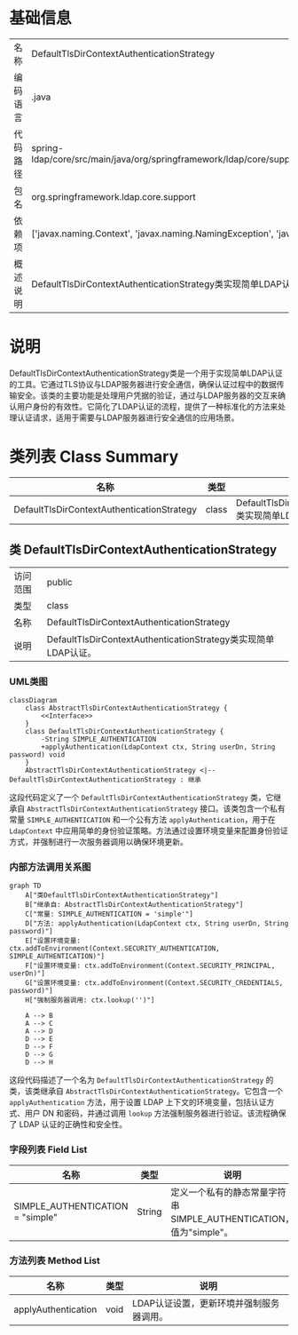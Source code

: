 # 基础信息

|      |      |
|------|------|
| 名称 | DefaultTlsDirContextAuthenticationStrategy |
| 编码语言 | .java |
| 代码路径 | spring-ldap/core/src/main/java/org/springframework/ldap/core/support/DefaultTlsDirContextAuthenticationStrategy.java |
| 包名 | org.springframework.ldap.core.support |
| 依赖项 | ['javax.naming.Context', 'javax.naming.NamingException', 'javax.naming.ldap.LdapContext'] |
| 概述说明 | DefaultTlsDirContextAuthenticationStrategy类实现简单LDAP认证。 |

# 说明

DefaultTlsDirContextAuthenticationStrategy类是一个用于实现简单LDAP认证的工具。它通过TLS协议与LDAP服务器进行安全通信，确保认证过程中的数据传输安全。该类的主要功能是处理用户凭据的验证，通过与LDAP服务器的交互来确认用户身份的有效性。它简化了LDAP认证的流程，提供了一种标准化的方法来处理认证请求，适用于需要与LDAP服务器进行安全通信的应用场景。

# 类列表 Class Summary

| 名称   | 类型  | 说明 |
|-------|------|-------------|
| DefaultTlsDirContextAuthenticationStrategy | class | DefaultTlsDirContextAuthenticationStrategy类实现简单LDAP认证。 |



## 类 DefaultTlsDirContextAuthenticationStrategy

|      |      |
|------|------|
| 访问范围 | public |
| 类型 | class |
| 名称 | DefaultTlsDirContextAuthenticationStrategy |
| 说明 | DefaultTlsDirContextAuthenticationStrategy类实现简单LDAP认证。 |


### UML类图

```mermaid
classDiagram
    class AbstractTlsDirContextAuthenticationStrategy {
        <<Interface>>
    }
    class DefaultTlsDirContextAuthenticationStrategy {
        -String SIMPLE_AUTHENTICATION
        +applyAuthentication(LdapContext ctx, String userDn, String password) void
    }
    AbstractTlsDirContextAuthenticationStrategy <|-- DefaultTlsDirContextAuthenticationStrategy : 继承
```

这段代码定义了一个 `DefaultTlsDirContextAuthenticationStrategy` 类，它继承自 `AbstractTlsDirContextAuthenticationStrategy` 接口。该类包含一个私有常量 `SIMPLE_AUTHENTICATION` 和一个公有方法 `applyAuthentication`，用于在 `LdapContext` 中应用简单的身份验证策略。方法通过设置环境变量来配置身份验证方式，并强制进行一次服务器调用以确保环境更新。


### 内部方法调用关系图

```mermaid
graph TD
    A["类DefaultTlsDirContextAuthenticationStrategy"]
    B["继承自: AbstractTlsDirContextAuthenticationStrategy"]
    C["常量: SIMPLE_AUTHENTICATION = 'simple'"]
    D["方法: applyAuthentication(LdapContext ctx, String userDn, String password)"]
    E["设置环境变量: ctx.addToEnvironment(Context.SECURITY_AUTHENTICATION, SIMPLE_AUTHENTICATION)"]
    F["设置环境变量: ctx.addToEnvironment(Context.SECURITY_PRINCIPAL, userDn)"]
    G["设置环境变量: ctx.addToEnvironment(Context.SECURITY_CREDENTIALS, password)"]
    H["强制服务器调用: ctx.lookup('')"]

    A --> B
    A --> C
    A --> D
    D --> E
    D --> F
    D --> G
    D --> H
```

这段代码描述了一个名为 `DefaultTlsDirContextAuthenticationStrategy` 的类，该类继承自 `AbstractTlsDirContextAuthenticationStrategy`。它包含一个 `applyAuthentication` 方法，用于设置 LDAP 上下文的环境变量，包括认证方式、用户 DN 和密码，并通过调用 `lookup` 方法强制服务器进行验证。该流程确保了 LDAP 认证的正确性和安全性。

### 字段列表 Field List

| 名称  | 类型  | 说明 |
|-------|-------|------|
| SIMPLE_AUTHENTICATION = "simple" | String | 定义一个私有的静态常量字符串SIMPLE_AUTHENTICATION，值为"simple"。 |

### 方法列表 Method List

| 名称  | 类型  | 说明 |
|-------|-------|------|
| applyAuthentication | void | LDAP认证设置，更新环境并强制服务器调用。 |




